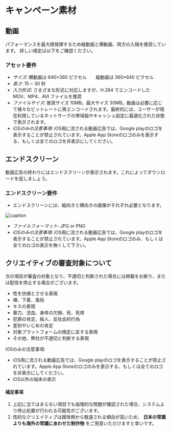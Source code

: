 # キャンペーン素材

## 動画
パフォーマンスを最大限発揮するため縦動画と横動画、両方の入稿を推奨しています。
詳しい規定は以下をご確認ください。

### アセット要件
- *サイズ*: 横動画は 640×360 ピクセル　　縦動画は 360×640 ピクセル
- *長さ*: 15 ~ 30 秒
- *入力形式*: さまざまな形式に対応しますが、H.264 でエンコードした MOV、MP4、AVI ファイルを推奨
- *ファイルサイズ*: 推奨サイズ 10MB。最大サイズ 30MB。動画は必要に応じて様々なビットレートに再エンコードされます。最終的には、ユーザーが現在利用しているネットサークの帯域幅やキャッシュ設定に最適化された状態で表示されます。
- *iOSのみの注意事項*: iOS用に流される動画広告では、Google playのロゴを表示することが禁止されています。Apple App Storeのロゴのみを表示する、もしくは全てのロゴを非表示にしてください。

## エンドスクリーン
動画広告の終わりにはエンドスクリーンが表示されます。これによってダウンロードを促しましょう。

### エンドスクリーン要件
- エンドスクリーンには、縦向きと横向きの画像がそれぞれ必要となります。

![caption](https://t.gyazo.com/teams/unity/87f3ea6b58ee4de9b307a070e272aa13.png)

- *ファイルフォーマット*: JPG or PNG
- *iOSのみの注意事項*: iOS用に流される動画広告では、Google playのロゴを表示することが禁止されています。Apple App Storeのロゴのみ、もしくは全てのロゴの表示を無くして下さい。

## クリエイティブの審査対象について
次の項目が審査の対象となり、不適切と判断された場合には掲載をお断り、または配信を停止する場合がございます。
- 性を彷彿とさせる表現
- 裸、下着、風俗
- キスの表現
- 暴力、流血、身体の欠損、死、死体
- 犯罪の肯定、殺人、反社会的行為
- 差別やいじめの肯定
- 対象プラットフォームの規定に反する表現
- その他、弊社が不適切と判断する表現

iOSのみの注意事項:
- iOS用に流される動画広告では、Google playのロゴを表示することが禁止されています。Apple App Storeのロゴのみを表示する、もしくは全てのロゴを非表示にしてください。
- iOS以外の端末の表示

#### 補足事項
1. 上記に当てはまらない項目でも倫理的な問題が確認された場合、システムより停止処置が行われる可能性がございます。
2. 性的なクリエイティブは媒体側から敬遠される傾向が高いため、 **日本の常識よりも海外の常識にあわせた制作物** をご用意いただけますと幸いです。